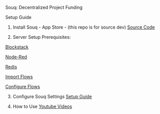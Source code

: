 Souq: Decentralized Project Funding

Setup Guide

 1. Install Souq - App Store - (this repo is for source dev) [Source Code](https://github.com/cryptocracy/souq) 
 
 2. Server Setup Prerequisites: 
 
 [Blockstack](https://blockstack.org/docs)
 
 [Node-Red](http://nodered.org/) 
 
 [Redis](https://redis.io/topics/quickstart/)
 
 [Import Flows](https://github.com/cryptocracy/flows)
 
 [Configure Flows](https://github.com/cryptocracy/flows/wiki/Setup-Guide)
 
 3. Configure Souq Settings [Setup Guide](https://github.com/cryptocracy/souq/wiki/Setup-Guide)
 
 4. How to Use [Youtube Videos](https://www.youtube.com/watch?v=mcnTTxa9fEw&list=PLUdFA44fiMvhP7jdUsCfwP0mQNf_3fpKE)
